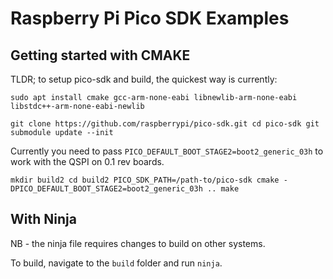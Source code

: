 # Raspberry Pi Pico SDK Examples

## Getting started with CMAKE

TLDR; to setup pico-sdk and build, the quickest way is currently:

``
sudo apt install cmake gcc-arm-none-eabi libnewlib-arm-none-eabi libstdc++-arm-none-eabi-newlib
``

``
git clone https://github.com/raspberrypi/pico-sdk.git
cd pico-sdk
git submodule update --init
``

Currently you need to pass `PICO_DEFAULT_BOOT_STAGE2=boot2_generic_03h` to work with the QSPI on 0.1 rev boards.

``
mkdir build2
cd build2
PICO_SDK_PATH=/path-to/pico-sdk cmake -DPICO_DEFAULT_BOOT_STAGE2=boot2_generic_03h ..
make
``

## With Ninja

NB - the ninja file requires changes to build on other systems.

To build, navigate to the `build` folder and run `ninja`.

